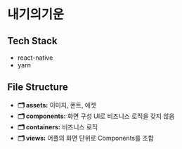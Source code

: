# 내기의기운

## Tech Stack
- react-native
- yarn

## File Structure

- **🗂 assets:** 이미지, 폰트, 에셋
- **🗂 components:** 화면 구성 UI로 비즈니스 로직을 갖지 않음
- **🗂 containers:** 비즈니스 로직
- **🗂 views:** 어플의 화면 단위로 Components를 조합
